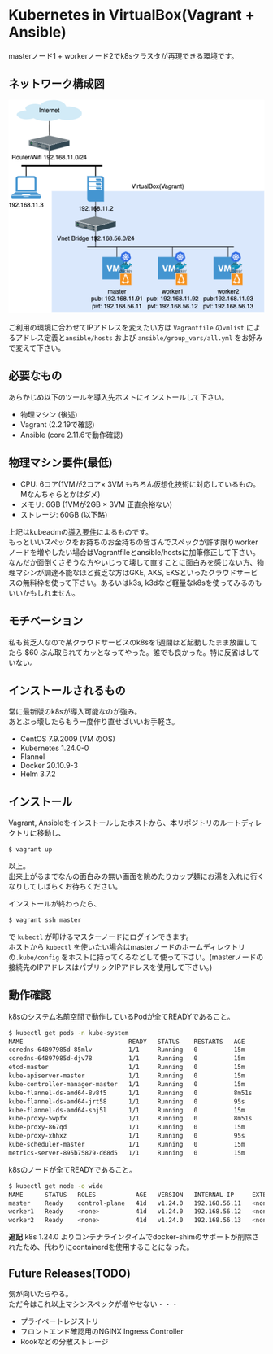 # Kubernetes in VirtualBox(Vagrant + Ansible)

masterノード1 + workerノード2でk8sクラスタが再現できる環境です。

## ネットワーク構成図

![network structure](img/k8s-multinode-network.png)

ご利用の環境に合わせてIPアドレスを変えたい方は `Vagrantfile` の`vmlist` によるアドレス定義と`ansible/hosts` および `ansible/group_vars/all.yml` をお好みで変えて下さい。

## 必要なもの

あらかじめ以下のツールを導入先ホストにインストールして下さい。

* 物理マシン (後述)
* Vagrant (2.2.19で確認)
* Ansible (core 2.11.6で動作確認)

## 物理マシン要件(最低)

* CPU: 6コア(1VMが2コア× 3VM もちろん仮想化技術に対応しているもの。Mなんちゃらとかはダメ)
* メモリ: 6GB (1VMが2GB × 3VM 正直余裕ない)
* ストレージ: 60GB (以下略)

上記はkubeadmの[導入要件](https://kubernetes.io/ja/docs/setup/production-environment/tools/kubeadm/install-kubeadm/)によるものです。  
もっといいスペックをお持ちのお金持ちの皆さんでスペックが許す限りworkerノードを増やしたい場合はVagrantfileとansible/hostsに加筆修正して下さい。  
なんだか面倒くさそうな方やいじって壊して直すことに面白みを感じない方、物理マシンが調達不能なほど貧乏な方はGKE, AKS, EKSといったクラウドサービスの無料枠を使って下さい。あるいはk3s, k3dなど軽量なk8sを使ってみるのもいいかもしれません。

## モチベーション

私も貧乏人なので某クラウドサービスのk8sを1週間ほど起動したまま放置してたら $60 ぶん取られてカッとなってやった。誰でも良かった。特に反省はしていない。

## インストールされるもの

常に最新版のk8sが導入可能なのが強み。  
あとぶっ壊したらもう一度作り直せばいいお手軽さ。

* CentOS 7.9.2009 (VM のOS)
* Kubernetes 1.24.0-0
* Flannel
* Docker 20.10.9-3
* Helm 3.7.2

## インストール

Vagrant, Ansibleをインストールしたホストから、本リポジトリのルートディレクトリに移動し、

```bash
$ vagrant up
```

以上。  
出来上がるまでなんの面白みの無い画面を眺めたりカップ麺にお湯を入れに行くなりしてしばらくお待ちください。

インストールが終わったら、

```bash
$ vagrant ssh master
```

で `kubectl` が叩けるマスターノードにログインできます。  
ホストから `kubectl` を使いたい場合はmasterノードのホームディレクトリの`.kube/config` をホストに持ってくるなどして使って下さい。(masterノードの接続先のIPアドレスはパブリックIPアドレスを使用して下さい。)

## 動作確認

k8sのシステム名前空間で動作しているPodが全てREADYであること。

```bash
$ kubectl get pods -n kube-system
NAME                             READY   STATUS    RESTARTS   AGE
coredns-64897985d-85mlv          1/1     Running   0          15m
coredns-64897985d-djv78          1/1     Running   0          15m
etcd-master                      1/1     Running   0          15m
kube-apiserver-master            1/1     Running   0          15m
kube-controller-manager-master   1/1     Running   0          15m
kube-flannel-ds-amd64-8v8f5      1/1     Running   0          8m51s
kube-flannel-ds-amd64-jrt58      1/1     Running   0          95s
kube-flannel-ds-amd64-shj5l      1/1     Running   0          15m
kube-proxy-5wpfx                 1/1     Running   0          8m51s
kube-proxy-867qd                 1/1     Running   0          15m
kube-proxy-xhhxz                 1/1     Running   0          95s
kube-scheduler-master            1/1     Running   0          15m
metrics-server-895b75879-d68d5   1/1     Running   0          15m
```

k8sのノードが全てREADYであること。

```bash
$ kubectl get node -o wide
NAME      STATUS   ROLES           AGE   VERSION   INTERNAL-IP     EXTERNAL-IP   OS-IMAGE                KERNEL-VERSION                CONTAINER-RUNTIME
master    Ready    control-plane   41d   v1.24.0   192.168.56.11   <none>        CentOS Linux 7 (Core)   3.10.0-1160.66.1.el7.x86_64   containerd://1.6.4
worker1   Ready    <none>          41d   v1.24.0   192.168.56.12   <none>        CentOS Linux 7 (Core)   3.10.0-1160.66.1.el7.x86_64   containerd://1.6.4
worker2   Ready    <none>          41d   v1.24.0   192.168.56.13   <none>        CentOS Linux 7 (Core)   3.10.0-1160.66.1.el7.x86_64   containerd://1.6.4
```

**追記** k8s 1.24.0 よりコンテナラインタイムでdocker-shimのサポートが削除されたため、代わりにcontainerdを使用することになった。

## Future Releases(TODO)

気が向いたらやる。  
ただ今はこれ以上マシンスペックが増やせない・・・

* プライベートレジストリ
* フロントエンド確認用のNGINX Ingress Controller
* Rookなどの分散ストレージ

